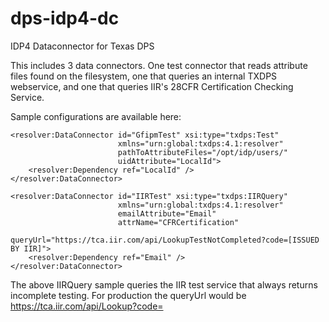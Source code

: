 # dps-idp4-dc
IDP4 Dataconnector for Texas DPS

This includes 3 data connectors.  One test connector that reads attribute files found on the filesystem, one that queries an internal TXDPS webservice, and one that queries IIR's 28CFR Certification Checking Service.

Sample configurations are available here:

    <resolver:DataConnector id="GfipmTest" xsi:type="txdps:Test" 
                            xmlns="urn:global:txdps:4.1:resolver"
                            pathToAttributeFiles="/opt/idp/users/"
                            uidAttribute="LocalId">
        <resolver:Dependency ref="LocalId" />
    </resolver:DataConnector>

    <resolver:DataConnector id="IIRTest" xsi:type="txdps:IIRQuery" 
                            xmlns="urn:global:txdps:4.1:resolver"
                            emailAttribute="Email"
                            attrName="CFRCertification"
                            queryUrl="https://tca.iir.com/api/LookupTestNotCompleted?code=[ISSUED BY IIR]">
        <resolver:Dependency ref="Email" />
    </resolver:DataConnector>

The above IIRQuery sample queries the IIR test service that always returns incomplete testing.  For production the queryUrl would be https://tca.iir.com/api/Lookup?code=


